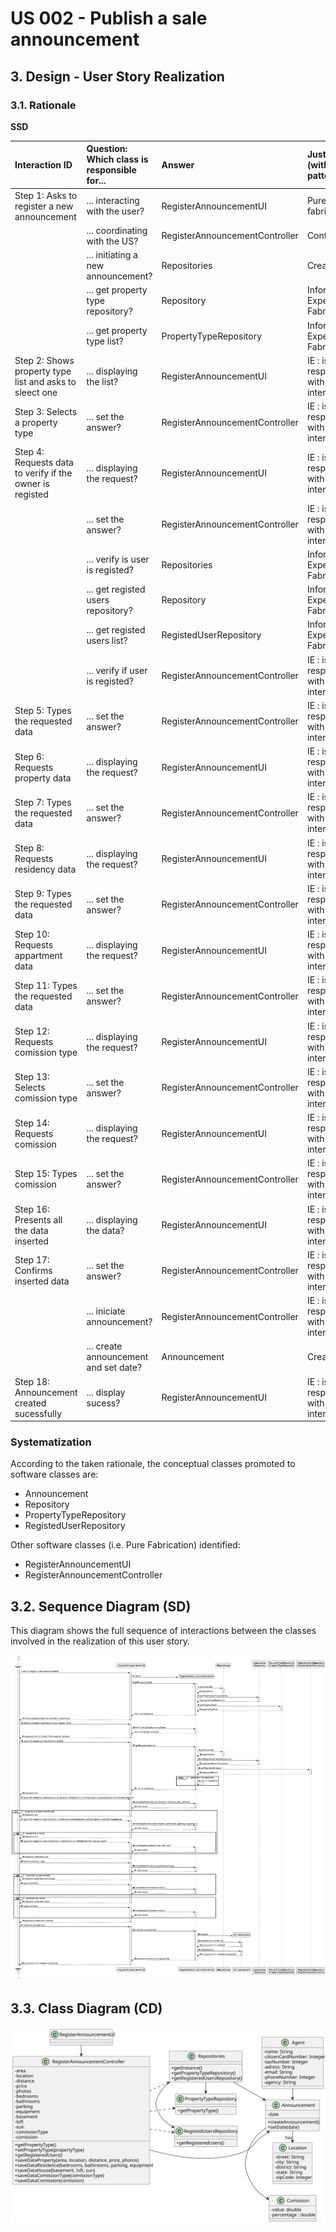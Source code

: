 # US 002 - Publish a sale announcement

## 3. Design - User Story Realization 

### 3.1. Rationale

**SSD**

| Interaction ID                                           | Question: Which class is responsible for... | Answer                         | Justification (with patterns)             |
|:---------------------------------------------------------|:--------------------------------------------|:-------------------------------|:------------------------------------------|
| Step 1: Asks to register a new announcement              | ... interacting with the user?              | RegisterAnnouncementUI         | Pure fabrication                          |
|                                                          | ... coordinating with the US?               | RegisterAnnouncementController | Controller                                |
|                                                          | ... initiating a new announcement?          | Repositories                   | Creator                                   |
|                                                          | ... get property type repository?           | Repository                     | Information Expert, Pure Fabrication      |
|                                                          | ... get property type list?                 | PropertyTypeRepository         | Information Expert, Pure Fabrication      |
| Step 2: Shows property type list and asks to sleect one  | ... displaying the list?                    | RegisterAnnouncementUI         | IE : is responsible with user interaction |
| Step 3: Selects a property type                          | ... set the answer?                         | RegisterAnnouncementController | IE : is responsible with user interaction |
| Step 4: Requests data to verify if the owner is registed | ... displaying the request?                 | RegisterAnnouncementUI         | IE : is responsible with user interaction |
|                                                          | ... set the answer?                         | RegisterAnnouncementController | IE : is responsible with user interaction |
|                                                          | ... verify is user is registed?             | Repositories                   | Information Expert, Pure Fabrication      |
|                                                          | ... get registed users repository?          | Repository                     | Information Expert, Pure Fabrication      |
|                                                          | ... get registed users list?                | RegistedUserRepository         | Information Expert, Pure Fabrication      |
|                                                          | ... verify if user is registed?             | RegisterAnnouncementController | IE : is responsible with user interaction | 
| Step 5: Types the requested data                         | ... set the answer?                         | RegisterAnnouncementController | IE : is responsible with user interaction |
| Step 6: Requests property data                           | ... displaying the request?                 | RegisterAnnouncementUI         | IE : is responsible with user interaction |
| Step 7: Types the requested data                         | ... set the answer?                         | RegisterAnnouncementController | IE : is responsible with user interaction |
| Step 8: Requests residency data                          | ... displaying the request?                 | RegisterAnnouncementUI         | IE : is responsible with user interaction |
| Step 9: Types the requested data                         | ... set the answer?                         | RegisterAnnouncementController | IE : is responsible with user interaction |
| Step 10: Requests appartment data                        | ... displaying the request?                 | RegisterAnnouncementUI         | IE : is responsible with user interaction |
| Step 11: Types the requested data                        | ... set the answer?                         | RegisterAnnouncementController | IE : is responsible with user interaction |
| Step 12: Requests comission type                         | ... displaying the request?                 | RegisterAnnouncementUI         | IE : is responsible with user interaction |
| Step 13: Selects comission type                          | ... set the answer?                         | RegisterAnnouncementController | IE : is responsible with user interaction |
| Step 14: Requests comission                              | ... displaying the request?                 | RegisterAnnouncementUI         | IE : is responsible with user interaction |
| Step 15: Types comission                                 | ... set the answer?                         | RegisterAnnouncementController | IE : is responsible with user interaction |
| Step 16: Presents all the data inserted                  | ... displaying the data?                    | RegisterAnnouncementUI         | IE : is responsible with user interaction |
| Step 17: Confirms inserted data                          | ... set the answer?                         | RegisterAnnouncementController | IE : is responsible with user interaction |
|                                                          | ... iniciate announcement?                  | RegisterAnnouncementController | IE : is responsible with user interaction |
|                                                          | ... create announcement and set date?       | Announcement                   | Creator                                   |
| Step 18: Announcement created sucessfully                | ... display sucess?                         | RegisterAnnouncementUI         | IE : is responsible with user interaction |


### Systematization ##

According to the taken rationale, the conceptual classes promoted to software classes are: 

 * Announcement
 * Repository
 * PropertyTypeRepository
 * RegistedUserRepository

Other software classes (i.e. Pure Fabrication) identified: 

 * RegisterAnnouncementUI  
 * RegisterAnnouncementController


## 3.2. Sequence Diagram (SD)

This diagram shows the full sequence of interactions between the classes involved in the realization of this user story.

![Sequence Diagram - Full](svg/us002-sequence-diagram-full.svg)

## 3.3. Class Diagram (CD)

![Class Diagram](svg/us002-class-diagram.svg)